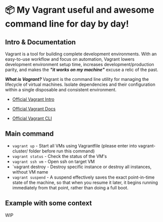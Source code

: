 # 📦 My Vagrant useful and awesome command line for day by day!

## Intro & Documentation

Vagrant is a tool for building complete development environments. With an easy-to-use workflow and focus on automation, Vagrant lowers development environment setup time, increases development/production parity, and makes the ***"it works on my machine"*** excuse a relic of the past.

***What is Vagrant?***
Vagrant is the command line utility for managing the lifecycle of virtual machines. Isolate dependencies and their configuration within a single disposable and consistent environment.

+ [Official Vagrant Intro][intro]

[intro]: https://developer.hashicorp.com/vagrant/intro

+ [Official Vagrant Docs][doc]

[doc]: https://developer.hashicorp.com/vagrant/docs

+ [Official Vagrant CLI][vcli]

[vcli]: https://developer.hashicorp.com/vagrant/docs/cli

## Main command 
+ `vagrant up` - Start all VMs using Vagrantfile (please enter into vagrant-cluster/ folder before run this command)
+ `vagrant status` - Check the status of the VM's
+ `vagrant ssh vm` - Open ssh on target VM
+ `vagrant destroy - Destroy specific instance or destroy all instances, without VM name
+ `vagrant suspend` - A suspend effectively saves the exact point-in-time state of the machine, so that when you resume it later, it begins running immediately from that point, rather than doing a full boot.

## Example with some context
WIP

